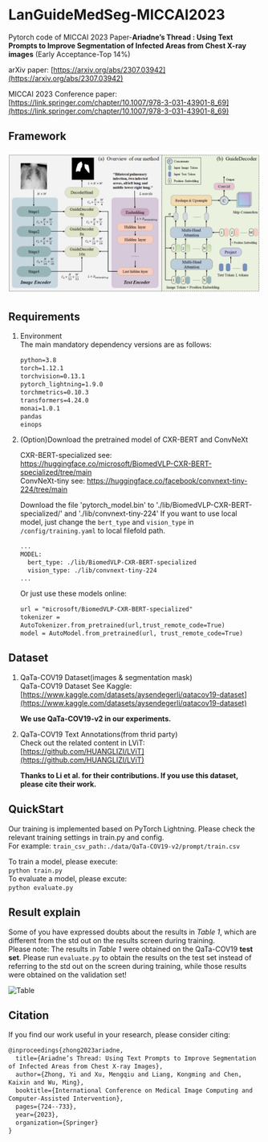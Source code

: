# LanGuideMedSeg-MICCAI2023
Pytorch code of MICCAI 2023 Paper-**Ariadne’s Thread : Using Text Prompts to Improve Segmentation of Infected Areas from Chest X-ray images**
(Early Acceptance-Top 14%)

arXiv paper: [https://arxiv.org/abs/2307.03942](https://arxiv.org/abs/2307.03942)

MICCAI 2023 Conference paper: [https://link.springer.com/chapter/10.1007/978-3-031-43901-8_69](https://link.springer.com/chapter/10.1007/978-3-031-43901-8_69)


## Framework

![Framework](./misc/1.png)

## Requirements
1. Environment  
The main mandatory dependency versions are as follows:  
    ```
    python=3.8  
    torch=1.12.1  
    torchvision=0.13.1  
    pytorch_lightning=1.9.0  
    torchmetrics=0.10.3  
    transformers=4.24.0  
    monai=1.0.1  
    pandas  
    einops  
    ```

2. (Option)Download the pretrained model of CXR-BERT and ConvNeXt
   
   CXR-BERT-specialized see: https://huggingface.co/microsoft/BiomedVLP-CXR-BERT-specialized/tree/main  
   ConvNeXt-tiny see: https://huggingface.co/facebook/convnext-tiny-224/tree/main

   Download the file 'pytorch_model.bin' to './lib/BiomedVLP-CXR-BERT-specialized/' and './lib/convnext-tiny-224'
   If you want to use local model, just change the `bert_type` and `vision_type` in `/config/training.yaml` to local filefold path.
   ```
   ...
   MODEL:
     bert_type: ./lib/BiomedVLP-CXR-BERT-specialized
     vision_type: ./lib/convnext-tiny-224
   ...
   ```
   
   Or just use these models online:
   ```
   url = "microsoft/BiomedVLP-CXR-BERT-specialized"
   tokenizer = AutoTokenizer.from_pretrained(url,trust_remote_code=True)
   model = AutoModel.from_pretrained(url, trust_remote_code=True)
   ```
   

## Dataset
1. QaTa-COV19 Dataset(images & segmentation mask)  
    QaTa-COV19 Dataset See Kaggle: [https://www.kaggle.com/datasets/aysendegerli/qatacov19-dataset](https://www.kaggle.com/datasets/aysendegerli/qatacov19-dataset)

    **We use QaTa-COV19-v2 in our experiments.**

2. QaTa-COV19 Text Annotations(from thrid party)  
    Check out the related content in LViT: [https://github.com/HUANGLIZI/LViT](https://github.com/HUANGLIZI/LViT)

    **Thanks to Li et al. for their contributions. If you use this dataset, please cite their work.**

## QuickStart
Our training is implemented based on PyTorch Lightning. Please check the relevant training settings in train.py and config.  
For example:
```train_csv_path:./data/QaTa-COV19-v2/prompt/train.csv```

To train a model, please execute:  
```python train.py```  
To evaluate a model, please excute:  
```python evaluate.py```

## Result explain
Some of you have expressed doubts about the results in *Table 1*, which are different from the std out on the results screen during training.  
Please note: The results in *Table 1* were obtained on the QaTa-COV19 **test set**. Please run ```evaluate.py``` to obtain the results on the test set instead of referring to the std out on the screen during training, while those results were obtained on the validation set!

![Table](./misc/2.png)

## Citation

If you find our work useful in your research, please consider citing:
```
@inproceedings{zhong2023ariadne,
  title={Ariadne’s Thread: Using Text Prompts to Improve Segmentation of Infected Areas from Chest X-ray Images},
  author={Zhong, Yi and Xu, Mengqiu and Liang, Kongming and Chen, Kaixin and Wu, Ming},
  booktitle={International Conference on Medical Image Computing and Computer-Assisted Intervention},
  pages={724--733},
  year={2023},
  organization={Springer}
}
```
